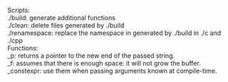 <br>
Scripts:
<br>
./build: generate additional functions
<br>
./clean: delete files generated by ./build
<br>
./renamespace: replace the namespace in generated by ./build in ./c and ./cpp
<br>
Functions:
<br>
_p: returns a pointer to the new end of the passed string.
<br>
_f: assumes that there is enough space: it will not grow the buffer.
<br>
_constexpr: use them when passing arguments known at compile-time.
<br>
